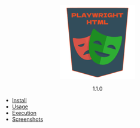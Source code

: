 <div style="text-align: center">
<a href="/">

![](../_media/logo_small.png "playwright-html")

</a>
1.1.0
</div>

- [Install](1.1.0/install "Install | Playwright HTML")
- [Usage](1.1.0/usage "Usage | Playwright HTML")
- [Execution](1.1.0/execution "Execution | Playwright HTML")
- [Screenshots](1.1.0/screenshots "Screenshots | Playwright HTML")